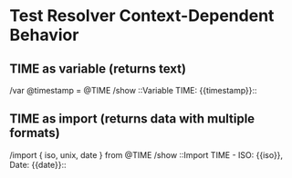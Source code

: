 # Test Resolver Context-Dependent Behavior

## TIME as variable (returns text)
/var @timestamp = @TIME
/show ::Variable TIME: {{timestamp}}::

## TIME as import (returns data with multiple formats)
/import { iso, unix, date } from @TIME
/show ::Import TIME - ISO: {{iso}}, Date: {{date}}::